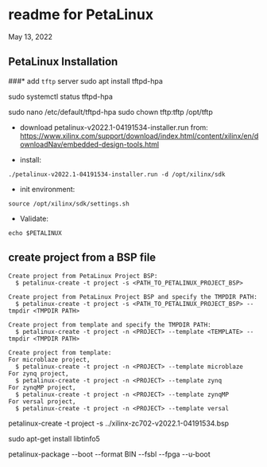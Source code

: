 # readme for PetaLinux
May 13, 2022

## PetaLinux Installation


###* add `tftp` server
sudo apt install tftpd-hpa

sudo systemctl status tftpd-hpa

sudo nano /etc/default/tftpd-hpa
sudo chown tftp:tftp /opt/tftp



* download petalinux-v2022.1-04191534-installer.run from:
https://www.xilinx.com/support/download/index.html/content/xilinx/en/downloadNav/embedded-design-tools.html

* install:
```
./petalinux-v2022.1-04191534-installer.run -d /opt/xilinx/sdk
```

* init environment:
```
source /opt/xilinx/sdk/settings.sh
```
* Validate:
```
echo $PETALINUX
```

## create project from a BSP file

```
Create project from PetaLinux Project BSP:
  $ petalinux-create -t project -s <PATH_TO_PETALINUX_PROJECT_BSP>

Create project from PetaLinux Project BSP and specify the TMPDIR PATH:
  $ petalinux-create -t project -s <PATH_TO_PETALINUX_PROJECT_BSP> --tmpdir <TMPDIR PATH>

Create project from template and specify the TMPDIR PATH:
  $ petalinux-create -t project -n <PROJECT> --template <TEMPLATE> --tmpdir <TMPDIR PATH>

Create project from template:
For microblaze project,
  $ petalinux-create -t project -n <PROJECT> --template microblaze
For zynq project,
  $ petalinux-create -t project -n <PROJECT> --template zynq
For zynqMP project,
  $ petalinux-create -t project -n <PROJECT> --template zynqMP
For versal project,
  $ petalinux-create -t project -n <PROJECT> --template versal
```  


petalinux-create -t project -s ../xilinx-zc702-v2022.1-04191534.bsp 


sudo apt-get install libtinfo5


petalinux-package --boot --format BIN --fsbl <FSBL image> --fpga <FPGA bitstream>
--u-boot

  